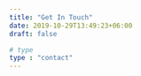```yaml
---
title: "Get In Touch"
date: 2019-10-29T13:49:23+06:00
draft: false

# type
type : "contact"
---
```

